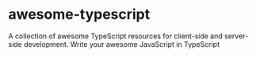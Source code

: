# awesome-typescript
A collection of awesome TypeScript resources for client-side and server-side development. Write your awesome JavaScript in TypeScript
